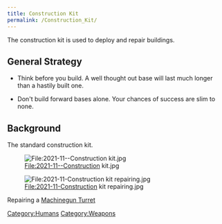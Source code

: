 ```yaml
---
title: Construction Kit
permalink: /Construction_Kit/
---
```


The construction kit is used to deploy and repair buildings.

## General Strategy

- Think before you build. A well thought out base will last much longer
  than a hastily built one.

<!-- -->

- Don't build forward bases alone. Your chances of success are slim to
  none.

## Background

The standard construction kit.

<figure>
<img src="2021-11--Construction_kit.jpg"
title="File:2021-11--Construction kit.jpg" />
<figcaption><a
href="File:2021-11--Construction">File:2021-11--Construction</a>
kit.jpg</figcaption>
</figure>

<figure>
<img src="2021-11-Construction_kit_repairing.jpg"
title="File:2021-11-Construction kit repairing.jpg" />
<figcaption><a
href="File:2021-11-Construction">File:2021-11-Construction</a> kit
repairing.jpg</figcaption>
</figure>

Repairing a [Machinegun Turret](Machinegun_Turret "wikilink")

[Category:Humans](Category:Humans "wikilink")
[Category:Weapons](Category:Weapons "wikilink")